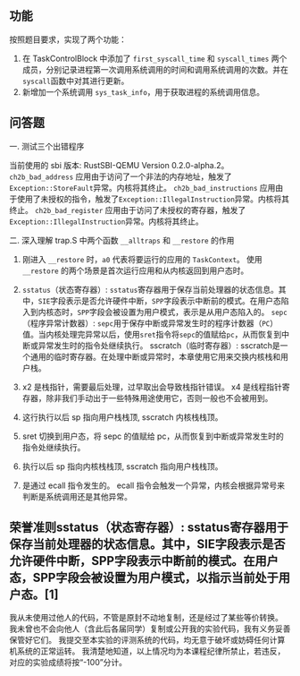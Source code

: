 ## 功能

按照题目要求，实现了两个功能：

1. 在 TaskControlBlock 中添加了 `first_syscall_time` 和 `syscall_times` 两个成员，分别记录进程第一次调用系统调用的时间和调用系统调用的次数。并在`syscall`函数中对其进行更新。
2. 新增加一个系统调用 `sys_task_info`，用于获取进程的系统调用信息。

## 问答题

一. 测试三个出错程序

当前使用的 sbi 版本: RustSBI-QEMU Version 0.2.0-alpha.2。
`ch2b_bad_address` 应用由于访问了一个非法的内存地址，触发了`Exception::StoreFault`异常。内核将其终止。
`ch2b_bad_instructions` 应用由于使用了未授权的指令，触发了`Exception::IllegalInstruction`异常。内核将其终止。
`ch2b_bad_register` 应用由于访问了未授权的寄存器，触发了`Exception::IllegalInstruction`异常。内核将其终止。

二. 深入理解 trap.S 中两个函数 `__alltraps` 和 `__restore` 的作用

1. 刚进入 `__restore` 时，`a0` 代表将要运行的应用的 `TaskContext`。 使用 `__restore` 的两个场景是首次运行应用和从内核返回到用户态时。
  
2. `sstatus`（状态寄存器）: `sstatus`寄存器用于保存当前处理器的状态信息。其中，`SIE`字段表示是否允许硬件中断，`SPP`字段表示中断前的模式。在用户态陷入到内核态时，`SPP`字段会被设置为用户模式，表示是从用户态陷入的。
`sepc`（程序异常计数器）: `sepc`用于保存中断或异常发生时的程序计数器（`PC`）值。当内核处理完异常以后，使用`sret`指令将`sepc`的值赋给`pc`，从而恢复到中断或异常发生时的指令处继续执行。
sscratch（临时寄存器）: sscratch是一个通用的临时寄存器。在处理中断或异常时，本章使用它用来交换内核栈和用户栈。

3. x2 是栈指针，需要最后处理，过早取出会导致栈指针错误。 x4 是线程指针寄存器，除非我们手动出于一些特殊用途使用它，否则一般也不会被用到。

4. 这行执行以后 sp 指向用户栈栈顶, sscratch 内核栈栈顶。

5. sret 切换到用户态，将 sepc 的值赋给 pc，从而恢复到中断或异常发生时的指令处继续执行。

6. 执行以后 sp 指向内核栈栈顶, sscratch 指向用户栈栈顶。

7. 是通过 ecall 指令发生的。 ecall 指令会触发一个异常，内核会根据异常号来判断是系统调用还是其他异常。 
  

## 荣誉准则sstatus（状态寄存器）: sstatus寄存器用于保存当前处理器的状态信息。其中，SIE字段表示是否允许硬件中断，SPP字段表示中断前的模式。在用户态，SPP字段会被设置为用户模式，以指示当前处于用户态。[1]

我从未使用过他人的代码，不管是原封不动地复制，还是经过了某些等价转换。 我未曾也不会向他人（含此后各届同学）复制或公开我的实验代码，我有义务妥善保管好它们。 我提交至本实验的评测系统的代码，均无意于破坏或妨碍任何计算机系统的正常运转。 我清楚地知道，以上情况均为本课程纪律所禁止，若违反，对应的实验成绩将按“-100”分计。
